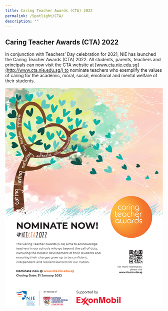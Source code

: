```yaml
---
title: Caring Teacher Awards (CTA) 2022
permalink: /Spotlight/CTA/
description: ""
---
```

## Caring Teacher Awards (CTA) 2022

In conjunction with Teachers’ Day celebration for 2021, NIE has launched the Caring Teacher Awards (CTA) 2022. All students, parents, teachers and principals can now visit the CTA website at [www.cta.nie.edu.sg](http://www.cta.nie.edu.sg/) to nominate teachers who exemplify the values of caring for the academic, moral, social, emotional and mental welfare of their students.

![](/images/2021-CTA-Poster.jpeg)

